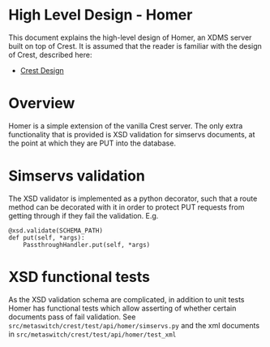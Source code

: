 High Level Design - Homer
========================

This document explains the high-level design of Homer, an XDMS
server built on top of Crest. It is assumed that the reader is
familiar with the design of Crest, described here:

* [Crest Design](design.md)

Overview
========

Homer is a simple extension of the vanilla Crest server.
The only extra functionality that is provided is XSD validation for
simservs documents, at the point at which they are PUT into the database.

Simservs validation
==================

The XSD validator is implemented as a python decorator, such that a route
method can be decorated with it in order to protect PUT requests from getting
through if they fail the validation. E.g.

    @xsd.validate(SCHEMA_PATH)
    def put(self, *args):
        PassthroughHandler.put(self, *args)

XSD functional tests
====================

As the XSD validation schema are complicated, in addition to unit tests
Homer has functional tests which allow asserting of whether certain
documents pass of fail validation. See `src/metaswitch/crest/test/api/homer/simservs.py`
and the xml documents in `src/metaswitch/crest/test/api/homer/test_xml`
